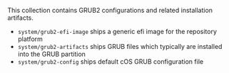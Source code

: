 This collection contains GRUB2 configurations and related installation artifacts.

- `system/grub2-efi-image` ships a generic efi image for the repository platform
- `system/grub2-artifacts` ships GRUB files which typically are installed into the GRUB partition
- `system/grub2-config` ships default cOS GRUB configuration file
